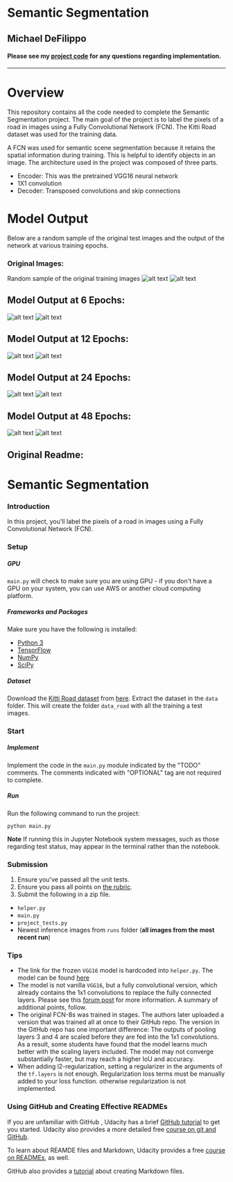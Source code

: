 # Semantic Segmentation
## Michael DeFilippo

#### Please see my [project code](https://github.com/mikedef/CarND-Semantic-Segmentation) for any questions regarding implementation.
---

# Overview
This repository contains all the code needed to complete the Semantic Segmentation project. The main goal of the project is to label the pixels of a road in images using a Fully Convolutional Network (FCN). The Kitti Road dataset was used for the training data. 

A FCN was used for semantic scene segmentation because it retains the spatial information during training. This is helpful to identify objects in an image. The architecture used in the project was composed of three parts.
 - Encoder: This was the pretrained VGG16 neural network
 - 1X1 convolution
 - Decoder: Transposed convolutions and skip connections
 
 # Model Output
 Below are a random sample of the original test images and the output of the network at various training epochs.
 ### Original Images:
 Random sample of the original training images
 ![alt text](/images/um_000000.png)
 ![alt text](/images/uu_000095.png)
 
 ## Model Output at 6 Epochs:
 ![alt text](/images/um_000000-6epoch.png)
 ![alt text](/images/uu_000095-6epoch.png)
 
  ## Model Output at 12 Epochs:
 ![alt text](/images/um_000000-12epoch.png)
 ![alt text](/images/uu_000095-12epoch.png)
 
  ## Model Output at 24 Epochs:
 ![alt text](/images/um_000000-24epoch.png)
 ![alt text](/images/uu_000095-24epoch.png)
 
  ## Model Output at 48 Epochs:
 ![alt text](/images/um_000000-48epoch.png)
 ![alt text](/images/uu_000095-48epoch.png)


## Original Readme: 
# Semantic Segmentation
### Introduction
In this project, you'll label the pixels of a road in images using a Fully Convolutional Network (FCN).

### Setup
##### GPU
`main.py` will check to make sure you are using GPU - if you don't have a GPU on your system, you can use AWS or another cloud computing platform.
##### Frameworks and Packages
Make sure you have the following is installed:
 - [Python 3](https://www.python.org/)
 - [TensorFlow](https://www.tensorflow.org/)
 - [NumPy](http://www.numpy.org/)
 - [SciPy](https://www.scipy.org/)
##### Dataset
Download the [Kitti Road dataset](http://www.cvlibs.net/datasets/kitti/eval_road.php) from [here](http://www.cvlibs.net/download.php?file=data_road.zip).  Extract the dataset in the `data` folder.  This will create the folder `data_road` with all the training a test images.

### Start
##### Implement
Implement the code in the `main.py` module indicated by the "TODO" comments.
The comments indicated with "OPTIONAL" tag are not required to complete.
##### Run
Run the following command to run the project:
```
python main.py
```
**Note** If running this in Jupyter Notebook system messages, such as those regarding test status, may appear in the terminal rather than the notebook.

### Submission
1. Ensure you've passed all the unit tests.
2. Ensure you pass all points on [the rubric](https://review.udacity.com/#!/rubrics/989/view).
3. Submit the following in a zip file.
 - `helper.py`
 - `main.py`
 - `project_tests.py`
 - Newest inference images from `runs` folder  (**all images from the most recent run**)
 
 ### Tips
- The link for the frozen `VGG16` model is hardcoded into `helper.py`.  The model can be found [here](https://s3-us-west-1.amazonaws.com/udacity-selfdrivingcar/vgg.zip)
- The model is not vanilla `VGG16`, but a fully convolutional version, which already contains the 1x1 convolutions to replace the fully connected layers. Please see this [forum post](https://discussions.udacity.com/t/here-is-some-advice-and-clarifications-about-the-semantic-segmentation-project/403100/8?u=subodh.malgonde) for more information.  A summary of additional points, follow. 
- The original FCN-8s was trained in stages. The authors later uploaded a version that was trained all at once to their GitHub repo.  The version in the GitHub repo has one important difference: The outputs of pooling layers 3 and 4 are scaled before they are fed into the 1x1 convolutions.  As a result, some students have found that the model learns much better with the scaling layers included. The model may not converge substantially faster, but may reach a higher IoU and accuracy. 
- When adding l2-regularization, setting a regularizer in the arguments of the `tf.layers` is not enough. Regularization loss terms must be manually added to your loss function. otherwise regularization is not implemented.
 
### Using GitHub and Creating Effective READMEs
If you are unfamiliar with GitHub , Udacity has a brief [GitHub tutorial](http://blog.udacity.com/2015/06/a-beginners-git-github-tutorial.html) to get you started. Udacity also provides a more detailed free [course on git and GitHub](https://www.udacity.com/course/how-to-use-git-and-github--ud775).

To learn about REAMDE files and Markdown, Udacity provides a free [course on READMEs](https://www.udacity.com/courses/ud777), as well. 

GitHub also provides a [tutorial](https://guides.github.com/features/mastering-markdown/) about creating Markdown files.
